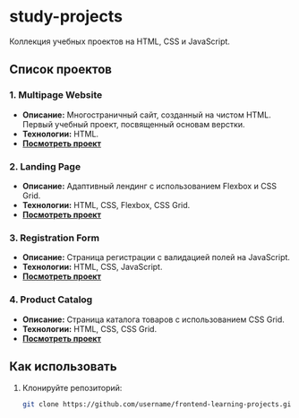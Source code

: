 # study-projects
Коллекция учебных проектов на HTML, CSS и JavaScript.

## Список проектов

### 1. Multipage Website
- **Описание:** Многостраничный сайт, созданный на чистом HTML. Первый учебный проект, посвященный основам верстки.
- **Технологии:** HTML.
- **[Посмотреть проект](https://username.github.io/frontend-learning-projects/multi-page-website)**

### 2. Landing Page
- **Описание:** Адаптивный лендинг с использованием Flexbox и CSS Grid.
- **Технологии:** HTML, CSS, Flexbox, CSS Grid.
- **[Посмотреть проект](https://username.github.io/frontend-learning-projects/landing-page)**

### 3. Registration Form
- **Описание:** Страница регистрации с валидацией полей на JavaScript.
- **Технологии:** HTML, CSS, JavaScript.
- **[Посмотреть проект](https://username.github.io/frontend-learning-projects/registration-form)**

### 4. Product Catalog
- **Описание:** Страница каталога товаров с использованием CSS Grid.
- **Технологии:** HTML, CSS, CSS Grid.
- **[Посмотреть проект](https://username.github.io/frontend-learning-projects/product-catalog)**

## Как использовать
1. Клонируйте репозиторий:
   ```bash
   git clone https://github.com/username/frontend-learning-projects.git
